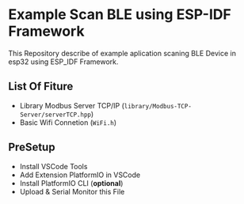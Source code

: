 # Example Scan BLE using ESP-IDF Framework

This Repository describe of example aplication scaning BLE Device in esp32 using ESP_IDF Framework.

## List Of Fiture

- Library Modbus Server TCP/IP (`library/Modbus-TCP-Server/serverTCP.hpp`)
- Basic Wifi Connetion (`WiFi.h`)

## PreSetup

- Install VSCode Tools
- Add Extension PlatformIO in VSCode
- Install PlatformIO CLI (**optional**)
- Upload & Serial Monitor this File
